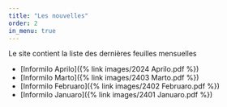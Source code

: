 ```yaml
---
title: "Les nouvelles"
order: 2
in_menu: true
---
```

Le site contient la liste des dernières feuilles mensuelles

* [Informilo Aprilo]({% link images/2024 Aprilo.pdf %})
* [Informilo Marto]({% link images/2403 Marto.pdf %})
* [Informilo Februaro]({% link images/2402 Februaro.pdf %}) 
* [Informilo Januaro]({% link images/2401 Januaro.pdf %}) 